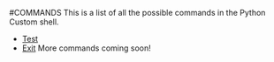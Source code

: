 #COMMANDS
This is a list of all the possible commands in the Python Custom shell.
* [Test](list/test.md)
* [Exit](list/exit.md)
More commands coming soon!
